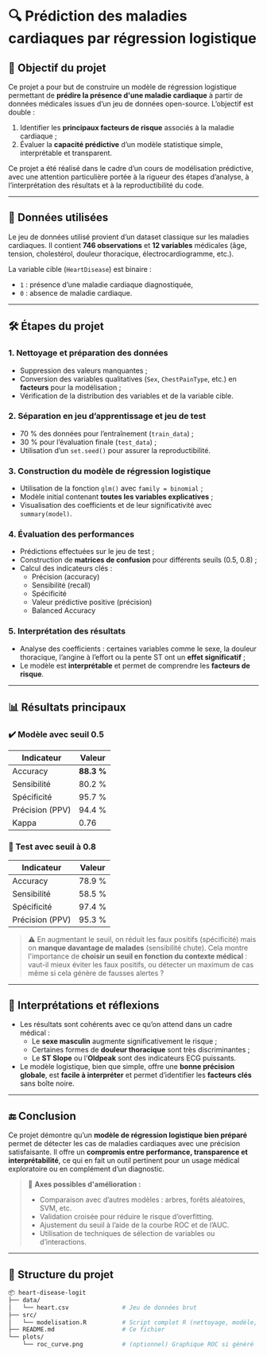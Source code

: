 # 🔍 Prédiction des maladies cardiaques par régression logistique

## 🎯 Objectif du projet

Ce projet a pour but de construire un modèle de régression logistique permettant de **prédire la présence d'une maladie cardiaque** à partir de données médicales issues d’un jeu de données open-source. L’objectif est double :

1. Identifier les **principaux facteurs de risque** associés à la maladie cardiaque ;
2. Évaluer la **capacité prédictive** d’un modèle statistique simple, interprétable et transparent.

Ce projet a été réalisé dans le cadre d’un cours de modélisation prédictive, avec une attention particulière portée à la rigueur des étapes d’analyse, à l’interprétation des résultats et à la reproductibilité du code.

---

## 🧠 Données utilisées

Le jeu de données utilisé provient d’un dataset classique sur les maladies cardiaques. Il contient **746 observations** et **12 variables** médicales (âge, tension, cholestérol, douleur thoracique, électrocardiogramme, etc.).

La variable cible (`HeartDisease`) est binaire :  
- `1` : présence d’une maladie cardiaque diagnostiquée,  
- `0` : absence de maladie cardiaque.

---

## 🛠️ Étapes du projet

### 1. **Nettoyage et préparation des données**
- Suppression des valeurs manquantes ;
- Conversion des variables qualitatives (`Sex`, `ChestPainType`, etc.) en **facteurs** pour la modélisation ;
- Vérification de la distribution des variables et de la variable cible.

### 2. **Séparation en jeu d’apprentissage et jeu de test**
- 70 % des données pour l’entraînement (`train_data`) ;
- 30 % pour l’évaluation finale (`test_data`) ;
- Utilisation d’un `set.seed()` pour assurer la reproductibilité.

### 3. **Construction du modèle de régression logistique**
- Utilisation de la fonction `glm()` avec `family = binomial` ;
- Modèle initial contenant **toutes les variables explicatives** ;
- Visualisation des coefficients et de leur significativité avec `summary(model)`.

### 4. **Évaluation des performances**
- Prédictions effectuées sur le jeu de test ;
- Construction de **matrices de confusion** pour différents seuils (0.5, 0.8) ;
- Calcul des indicateurs clés :
  - Précision (accuracy)
  - Sensibilité (recall)
  - Spécificité
  - Valeur prédictive positive (précision)
  - Balanced Accuracy

### 5. **Interprétation des résultats**
- Analyse des coefficients : certaines variables comme le sexe, la douleur thoracique, l’angine à l’effort ou la pente ST ont un **effet significatif** ;
- Le modèle est **interprétable** et permet de comprendre les **facteurs de risque**.

---

## 📊 Résultats principaux

### ✔️ Modèle avec seuil 0.5

| Indicateur         | Valeur      |
|--------------------|-------------|
| Accuracy           | **88.3 %**  |
| Sensibilité        | 80.2 %      |
| Spécificité        | 95.7 %      |
| Précision (PPV)    | 94.4 %      |
| Kappa              | 0.76        |

### 🔁 Test avec seuil à 0.8

| Indicateur         | Valeur      |
|--------------------|-------------|
| Accuracy           | 78.9 %      |
| Sensibilité        | 58.5 %      |
| Spécificité        | 97.4 %      |
| Précision (PPV)    | 95.3 %      |

> ⚠️ En augmentant le seuil, on réduit les faux positifs (spécificité) mais on **manque davantage de malades** (sensibilité chute). Cela montre l'importance de **choisir un seuil en fonction du contexte médical** : vaut-il mieux éviter les faux positifs, ou détecter un maximum de cas même si cela génère de fausses alertes ?

---

## 🧩 Interprétations et réflexions

- Les résultats sont cohérents avec ce qu’on attend dans un cadre médical :
  - Le **sexe masculin** augmente significativement le risque ;
  - Certaines formes de **douleur thoracique** sont très discriminantes ;
  - Le **ST Slope** ou l’**Oldpeak** sont des indicateurs ECG puissants.
- Le modèle logistique, bien que simple, offre une **bonne précision globale**, est **facile à interpréter** et permet d’identifier les **facteurs clés** sans boîte noire.

---

## 🔚 Conclusion

Ce projet démontre qu’un **modèle de régression logistique bien préparé** permet de détecter les cas de maladies cardiaques avec une précision satisfaisante. Il offre un **compromis entre performance, transparence et interprétabilité**, ce qui en fait un outil pertinent pour un usage médical exploratoire ou en complément d’un diagnostic.

> 📌 **Axes possibles d'amélioration :**
> - Comparaison avec d’autres modèles : arbres, forêts aléatoires, SVM, etc.  
> - Validation croisée pour réduire le risque d’overfitting.  
> - Ajustement du seuil à l’aide de la courbe ROC et de l’AUC.  
> - Utilisation de techniques de sélection de variables ou d’interactions.

---

## 📁 Structure du projet

```bash
📦 heart-disease-logit
├── data/
│   └── heart.csv               # Jeu de données brut
├── src/
│   └── modelisation.R          # Script complet R (nettoyage, modèle, évaluation)
├── README.md                   # Ce fichier
└── plots/
    └── roc_curve.png           # (optionnel) Graphique ROC si généré
